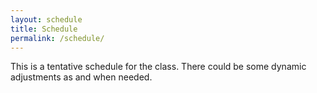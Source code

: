 ```yaml
---
layout: schedule
title: Schedule
permalink: /schedule/
---
```

This is a tentative schedule for the class. There could be some dynamic adjustments as and when needed.